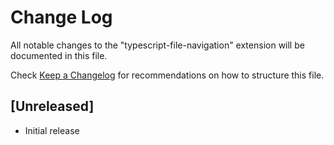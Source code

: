 # Change Log

All notable changes to the "typescript-file-navigation" extension will be documented in this file.

Check [Keep a Changelog](http://keepachangelog.com/) for recommendations on how to structure this file.

## [Unreleased]

- Initial release